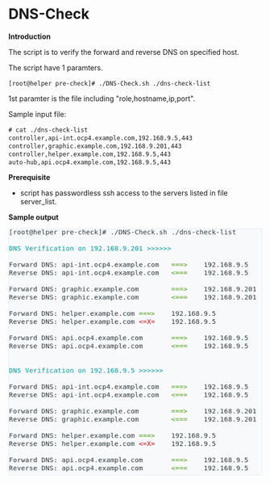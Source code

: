 # DNS-Check

**Introduction**

The script is to verify the forward and reverse DNS on specified host.

The script have 1 paramters.

```
[root@helper pre-check]# ./DNS-Check.sh ./dns-check-list

```

1st paramter is the file including "role,hostname,ip,port".

Sample input file:
```
# cat ./dns-check-list
controller,api-int.ocp4.example.com,192.168.9.5,443
controller,graphic.example.com,192.168.9.201,443
controller,helper.example.com,192.168.9.5,443
auto-hub,api.ocp4.example.com,192.168.9.5,443
```


**Prerequisite**

- script has passwordless ssh access to the servers listed in file server_list.

**Sample output**

![Sample_output](images/pre-check-DNS-01.png)

